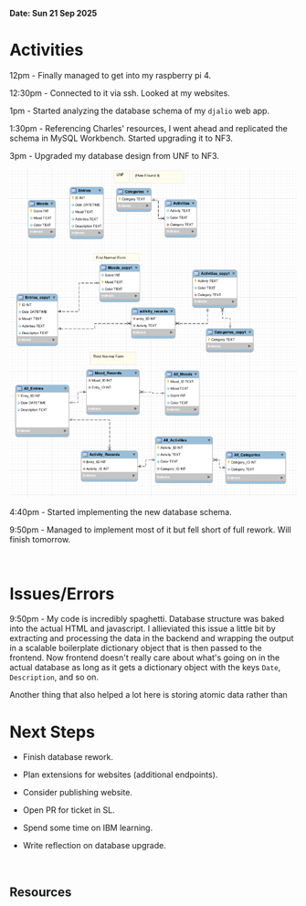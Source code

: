 **Date: Sun 21 Sep 2025**<br>

# Activities

12pm - Finally managed to get into my raspberry pi 4. 

12:30pm - Connected to it via ssh. Looked at my websites.

1pm - Started analyzing the database schema of my `djalio` web app.

1:30pm - Referencing Charles' resources, I went ahead and replicated the schema in MySQL Workbench. Started upgrading it to NF3.

3pm - Upgraded my database design from UNF to NF3.

![Screenshot from 2025-09-21 15-14-37.png](../assets/29430245180b197ac1b12d7bb0701c496aaaf22b.png)

4:40pm - Started implementing the new database schema.

9:50pm - Managed to implement most of it but fell short of full rework. Will finish tomorrow.

<br>

# Issues/Errors

9:50pm - My code is incredibly spaghetti. Database structure was baked into the actual HTML and javascript. I allieviated this issue a little bit by extracting and processing the data in the backend and wrapping the output in a scalable boilerplate dictionary object that is then passed to the frontend. Now frontend doesn't really care about what's going on in the actual database as long as it gets a dictionary object with the keys `Date`, `Description`, and so on.

Another thing that also helped a lot here is storing atomic data rather than 



# Next Steps

* Finish database rework.

* Plan extensions for websites (additional endpoints).

* Consider publishing website.

* Open PR for ticket in SL.

* Spend some time on IBM learning.

* Write reflection on database upgrade.

<br>

## Resources

<br>
